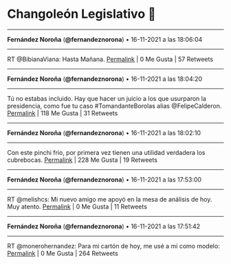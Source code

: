 # Changoleón Legislativo 🙈
*****
**Fernández Noroña** (**@fernandeznorona**) • 16-11-2021 a las 18:06:04
*****
RT @BibianaViana: Hasta Mañana.
[Permalink](https://twitter.com/fernandeznorona/status/1460791316951060482) | 0 Me Gusta | 57 Retweets
*****
**Fernández Noroña** (**@fernandeznorona**) • 16-11-2021 a las 18:04:20
*****
Tú no estabas incluido. Hay que hacer un juicio a los que usurparon la presidencia, como fue tu caso #TomandanteBorolas alias @FelipeCalderon.
[Permalink](https://twitter.com/fernandeznorona/status/1460790881104142336) | 118 Me Gusta | 31 Retweets
*****
**Fernández Noroña** (**@fernandeznorona**) • 16-11-2021 a las 18:02:10
*****
Con este pinchi frío, por primera vez tienen una utilidad verdadera los cubrebocas.
[Permalink](https://twitter.com/fernandeznorona/status/1460790334905102338) | 228 Me Gusta | 19 Retweets
*****
**Fernández Noroña** (**@fernandeznorona**) • 16-11-2021 a las 17:53:00
*****
RT @melishcs: Mi nuevo amigo me apoyó en la mesa de análisis de hoy. Muy atento.
[Permalink](https://twitter.com/fernandeznorona/status/1460788026574004224) | 0 Me Gusta | 11 Retweets
*****
**Fernández Noroña** (**@fernandeznorona**) • 16-11-2021 a las 17:51:42
*****
RT @monerohernandez: Para mi cartón de hoy, me usé a mí como modelo:
[Permalink](https://twitter.com/fernandeznorona/status/1460787701427363842) | 0 Me Gusta | 264 Retweets